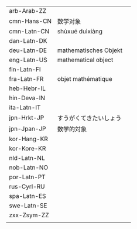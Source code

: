 | | | |
|-|-|-|
| arb-Arab-ZZ |  |  |
| cmn-Hans-CN | 数学对象 |  |
| cmn-Latn-CN | shùxué duìxiàng |  |
| dan-Latn-DK |  |  |
| deu-Latn-DE | mathematisches Objekt |  |
| eng-Latn-US | mathematical object |  |
| fin-Latn-FI |  |  |
| fra-Latn-FR | objet mathématique |  |
| heb-Hebr-IL |  |  |
| hin-Deva-IN |  |  |
| ita-Latn-IT |  |  |
| jpn-Hrkt-JP | すうがくてきたいしょう |  |
| jpn-Jpan-JP | 数学的対象 |  |
| kor-Hang-KR |  |  |
| kor-Kore-KR |  |  |
| nld-Latn-NL |  |  |
| nob-Latn-NO |  |  |
| por-Latn-PT |  |  |
| rus-Cyrl-RU |  |  |
| spa-Latn-ES |  |  |
| swe-Latn-SE |  |  |
| zxx-Zsym-ZZ |  |  |
|  |  |  |
